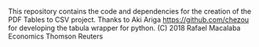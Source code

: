 This repository contains the code and dependencies for the creation of 
the PDF Tables to CSV project.
Thanks to Aki Ariga https://github.com/chezou for developing the tabula 
wrapper for python. 
(C) 2018 Rafael Macalaba
Economics
Thomson Reuters
